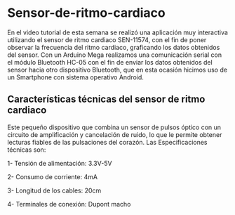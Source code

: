 # Sensor-de-ritmo-cardiaco

En el video tutorial de esta semana se realizó una aplicación muy interactiva utilizando el sensor de ritmo cardiaco SEN-11574, con el fin de poner observar la frecuencia del ritmo cardiaco, graficando los datos obtenidos del sensor. Con un Arduino Mega realizamos una comunicación serial con el módulo Bluetooth HC-05 con el fin de enviar los datos obtenidos del sensor hacia otro dispositivo Bluetooth, que en esta ocasión hicimos uso de un Smartphone con sistema operativo Android.

## Características técnicas del sensor de ritmo cardiaco

Este pequeño dispositivo que combina un sensor de pulsos óptico con un circuito de amplificación y cancelación de ruido, lo que le permite obtener lecturas fiables de las pulsaciones del corazón.
Las Especificaciones técnicas son: 

1-	Tensión de alimentación: 3.3V-5V

2-	Consumo de corriente: 4mA

3-	Longitud de los cables: 20cm

4-	Terminales de conexión: Dupont macho


